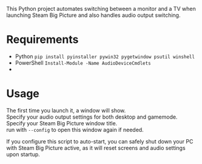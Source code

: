 This Python project automates switching between a monitor and a TV when launching Steam Big Picture and also handles audio output switching.

# Requirements
- Python `pip install pyinstaller pywin32 pygetwindow psutil winshell`
- PowerShell `Install-Module -Name AudioDeviceCmdlets`
- 
# Usage
The first time you launch it, a window will show.<br/>
Specify your audio output settings for both desktop and gamemode.<br/>
Specify your Steam Big Picture window title.<br/>
run with `--config` to open this window again if needed.

If you configure this script to auto-start, you can safely shut down your PC with Steam Big Picture active, as it will reset screens and audio settings upon startup.
